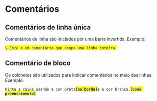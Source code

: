 # Comentários

## Comentários de linha única

Comentários de linha são iniciados por uma barra invertida. Exemplo:

<mark style="color:blue;">`\ Este é um comentário que ocupa uma linha inteira.`</mark>

## Comentário de bloco

Os colchetes são utilizados para indicar comentários no meio das linhas. Exemplo:

`Pinte a caixa usando a cor preta`<mark style="color:blue;">**`[na borda]`**</mark>`e a cor branca.`<mark style="color:blue;">**`[como preenchimento]`**</mark>
